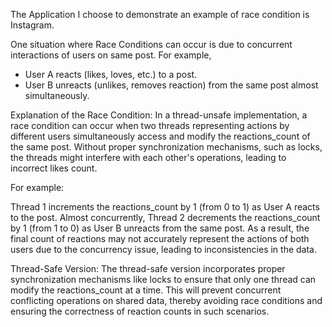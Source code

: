 The Application I choose to demonstrate an example of race condition is Instagram.

One situation where Race Conditions can occur is due to concurrent interactions of users on same post.
For example,
- User A reacts (likes, loves, etc.) to a post.
- User B unreacts (unlikes, removes reaction) from the same post almost simultaneously.

Explanation of the Race Condition:
In a thread-unsafe implementation, a race condition can occur when two threads representing actions by different users simultaneously access and modify the reactions_count of the same post. Without proper synchronization mechanisms, such as locks, the threads might interfere with each other's operations, leading to incorrect likes count.

For example:

Thread 1 increments the reactions_count by 1 (from 0 to 1) as User A reacts to the post.
Almost concurrently, Thread 2 decrements the reactions_count by 1 (from 1 to 0) as User B unreacts from the same post.
As a result, the final count of reactions may not accurately represent the actions of both users due to the concurrency issue, leading to inconsistencies in the data.

Thread-Safe Version:
The thread-safe version incorporates proper synchronization mechanisms like locks to ensure that only one thread can modify the reactions_count at a time. This will prevent concurrent conflicting operations on shared data, thereby avoiding race conditions and ensuring the correctness of reaction counts in such scenarios.